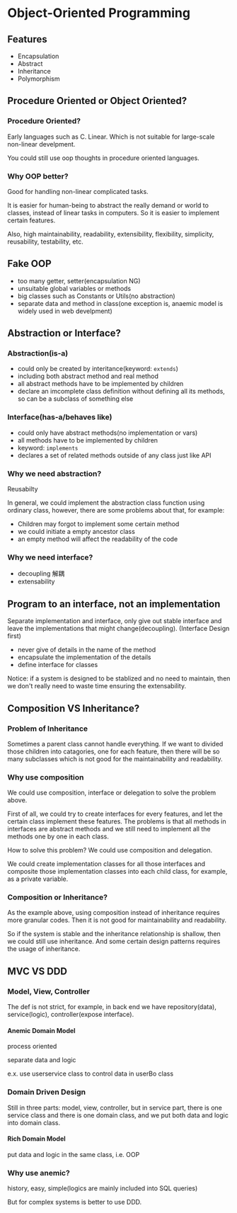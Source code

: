 # Object-Oriented Programming

## Features

- Encapsulation
- Abstract
- Inheritance
- Polymorphism

## Procedure Oriented or Object Oriented?

### Procedure Oriented?

Early languages such as C. Linear. Which is not suitable for large-scale non-linear develpment.

You could still use oop thoughts in procedure oriented languages.

### Why OOP better?

Good for handling non-linear complicated tasks.

It is easier for human-being to abstract the really demand or world to classes, instead of linear tasks in computers. So it is easier to implement certain features.

Also, high maintainability, readability, extensibility, flexibility, simplicity, reusability, testability, etc.

## Fake OOP

- too many getter, setter(encapsulation NG)
- unsuitable global variables or methods
- big classes such as Constants or Utils(no abstraction)
- separate data and method in class(one exception is, anaemic model is widely used in web develpment)

## Abstraction or Interface?

### Abstraction(is-a)

- could only be created by interitance(keyword: `extends`)
- including both abstract method and real method
- all abstract methods have to be implemented by children
- declare an imcomplete class definition without defining all its methods, so can be a subclass of something else

### Interface(has-a/behaves like)

- could only have abstract methods(no implementation or vars)
- all methods have to be implemented by children
- keyword: `implements`
- declares a set of related methods outside of any class just like API

### Why we need abstraction?

Reusabilty

In general, we could implement the abstraction class function using ordinary class, however, there are some problems about that, for example:

- Children may forgot to implement some certain method
- we could initiate a empty ancestor class
- an empty method will affect the readability of the code

### Why we need interface?

- decoupling 解耦
- extensability

## Program to an interface, not an implementation

Separate implementation and interface, only give out stable interface and leave the implementations that might change(decoupling). (Interface Design first)

- never give of details in the name of the method
- encapsulate the implementation of the details
- define interface for classes

Notice: if a system is designed to be stablized and no need to maintain, then we don't really need to waste time ensuring the extensability.

## Composition VS Inheritance?

### Problem of Inheritance

Sometimes a parent class cannot handle everything. If we want to divided those children into catagories, one for each feature, then there will be so many subclasses which is not good for the maintainability and readability.

### Why use composition 

We could use composition, interface or delegation to solve the problem above.

First of all, we could try to create interfaces for every features, and let the certain class implement these features. The problems is that all methods in interfaces are abstract methods and we still need to implement all the methods one by one in each class.

How to solve this problem? We could use composition and delegation.

We could create implementation classes for all those interfaces and composite those implementation classes into each child class, for example, as a private variable.

### Composition or Inheritance?

As the example above, using composition instead of inheritance requires more granular codes. Then it is not good for maintainability and readability.

So if the system is stable and the inheritance relationship is shallow, then we could still use inheritance. And some certain design patterns requires the usage of inheritance.

## MVC VS DDD

### Model, View, Controller

The def is not strict, for example, in back end we have repository(data), service(logic), controller(expose interface).

#### Anemic Domain Model

process oriented

separate data and logic

e.x. use userservice class to control data in userBo class

### Domain Driven Design

Still in three parts: model, view, controller, but in service part, there is one service class and there is one domain class, and we put both data and logic into domain class.

#### Rich Domain Model

put data and logic in the same class, i.e. OOP

### Why use anemic?

history, easy, simple(logics are mainly included into SQL queries)

But for complex systems is better to use DDD.

